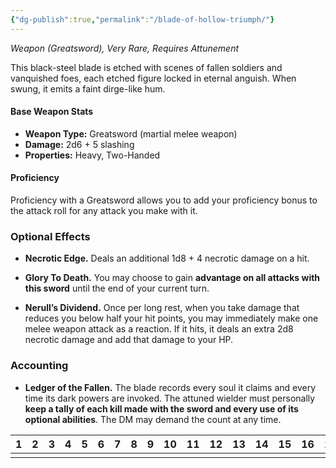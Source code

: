 ```yaml
---
{"dg-publish":true,"permalink":"/blade-of-hollow-triumph/"}
---
```


_Weapon (Greatsword), Very Rare, Requires Attunement_

This black-steel blade is etched with scenes of fallen soldiers and vanquished foes, each etched figure locked in eternal anguish. When swung, it emits a faint dirge-like hum.

#### Base Weapon Stats

- **Weapon Type:** Greatsword (martial melee weapon)
- **Damage:** 2d6 + 5 slashing
- **Properties:** Heavy, Two-Handed

#### Proficiency 

Proficiency with a Greatsword allows you to add your proficiency bonus to the attack roll for any attack you make with it.

### **Optional Effects**

- **Necrotic Edge.** Deals an additional 1d8 + 4 necrotic damage on a hit.
    
- **Glory To Death.** You may choose to gain **advantage on all attacks with this sword** until the end of your current turn.
    
- **Nerull’s Dividend.** Once per long rest, when you take damage that reduces you below half your hit points, you may immediately make one melee weapon attack as a reaction. If it hits, it deals an extra 2d8 necrotic damage and add that damage to your HP.
    

### Accounting
- **Ledger of the Fallen.** The blade records every soul it claims and every time its dark powers are invoked. The attuned wielder must personally **keep a tally of each kill made with the sword and every use of its optional abilities**. The DM may demand the count at any time. 

| 1<center></center> | 2   | 3   | 4   | 5   | 6   | 7   | 8   | 9   | 10  | 11  | 12  | 13  | 14  | 15  | 16  | 17  | 18  | 19  | 20  |
| ------------------ | --- | --- | --- | --- | --- | --- | --- | --- | --- | --- | --- | --- | --- | --- | --- | --- | --- | --- | --- |
|                    |     |     |     |     |     |     |     |     |     |     |     |     |     |     |     |     |     |     |     |



